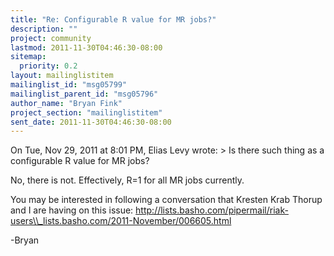 ```yaml
---
title: "Re: Configurable R value for MR jobs?"
description: ""
project: community
lastmod: 2011-11-30T04:46:30-08:00
sitemap:
  priority: 0.2
layout: mailinglistitem
mailinglist_id: "msg05799"
mailinglist_parent_id: "msg05796"
author_name: "Bryan Fink"
project_section: "mailinglistitem"
sent_date: 2011-11-30T04:46:30-08:00
---
```



On Tue, Nov 29, 2011 at 8:01 PM, Elias Levy  wrote:
&gt; Is there such thing as a configurable R value for MR jobs?

No, there is not. Effectively, R=1 for all MR jobs currently.

You may be interested in following a conversation that Kresten Krab
Thorup and I are having on this issue:
http://lists.basho.com/pipermail/riak-users\\_lists.basho.com/2011-November/006605.html

-Bryan


